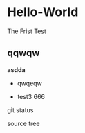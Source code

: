 

# Hello-World

The Frist Test



## qqwqw

**asdda**

- qwqeqw

- test3 666

git status



source tree

